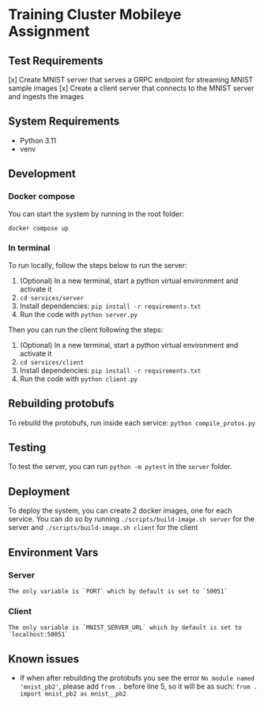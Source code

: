 # Training Cluster Mobileye Assignment


## Test Requirements

[x] Create MNIST server that serves a GRPC endpoint for streaming MNIST sample images
[x] Create a client server that connects to the MNIST server and ingests the images 


## System Requirements

- Python 3.11
- venv

## Development


### Docker compose

You can start the system by running in the root folder:
```
docker compose up
```

### In terminal

To run locally, follow the steps below to run the server:
1. (Optional) In a new terminal, start a python virtual environment and activate it
2. `cd services/server`
3. Install dependencies: `pip install -r requirements.txt`
4. Run the code with `python server.py`

Then you can run the client following the steps:
1. (Optional) In a new terminal, start a python virtual environment and activate it
2. `cd services/client`
3. Install dependencies: `pip install -r requirements.txt`
4. Run the code with `python client.py`


## Rebuilding protobufs

To rebuild the protobufs, run inside each service: `python compile_protos.py`


## Testing

To test the server, you can run `python -m pytest` in the `server` folder.  


## Deployment

To deploy the system, you can create 2 docker images, one for each service. You can do so by running `./scripts/build-image.sh server` for the server and `./scripts/build-image.sh client` for the client


## Environment Vars


### Server
    The only variable is `PORT` which by default is set to `50051`

### Client
    The only variable is `MNIST_SERVER_URL` which by default is set to `localhost:50051`


## Known issues

- If when after rebuilding the protobufs you see the error `No module named 'mnist_pb2'`, please add `from .` before line 5, so it will be as such: `from . import mnist_pb2 as mnist__pb2`